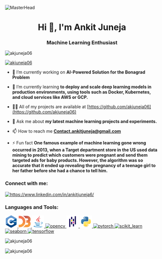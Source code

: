 ![MasterHead](https://chargebacks911.com/wp-content/uploads/2022/02/Fraud-Detection-Machine-Learning-blog.gif)
<h1 align="center">Hi 👋, I'm Ankit Juneja</h1>
<h3 align="center">Machine Learning Enthusiast</h3>

<p align="left"> <img src="https://komarev.com/ghpvc/?username=akjuneja06&label=Profile%20views&color=0e75b6&style=flat" alt="akjuneja06" /> </p>

<p align="left"> <a href="https://github.com/ryo-ma/github-profile-trophy"><img src="https://github-profile-trophy.vercel.app/?username=akjuneja06" alt="akjuneja06" /></a> </p>

- 🔭 I’m currently working on **AI-Powered Solution for the Bonagrad Problem**

- 🌱 I’m currently learning **to deploy and scale deep learning models in production environments, using tools such as Docker, Kubernetes, and cloud services like AWS or GCP.**

- 👨‍💻 All of my projects are available at [https://github.com/akjuneja06](https://github.com/akjuneja06)

- 💬 Ask me about **my latest machine learning projects and experiments.**

- 📫 How to reach me **Contact.ankitjuneja@gmail.com**

- ⚡ Fun fact **One famous example of machine learning gone wrong occurred in 2013, when a Target department store in the US used data mining to predict which customers were pregnant and send them targeted ads for baby products. However, the algorithm was so accurate that it ended up revealing the pregnancy of a teenage girl to her father before she had a chance to tell him.**

<h3 align="left">Connect with me:</h3>
<p align="left">
<a href="https://linkedin.com/in/https://www.linkedin.com/in/ankitjuneja6/" target="blank"><img align="center" src="https://raw.githubusercontent.com/rahuldkjain/github-profile-readme-generator/master/src/images/icons/Social/linked-in-alt.svg" alt="https://www.linkedin.com/in/ankitjuneja6/" height="30" width="40" /></a>
</p>

<h3 align="left">Languages and Tools:</h3>
<p align="left"> <a href="https://www.w3schools.com/cpp/" target="_blank" rel="noreferrer"> <img src="https://raw.githubusercontent.com/devicons/devicon/master/icons/cplusplus/cplusplus-original.svg" alt="cplusplus" width="40" height="40"/> </a> <a href="https://d3js.org/" target="_blank" rel="noreferrer"> <img src="https://raw.githubusercontent.com/devicons/devicon/master/icons/d3js/d3js-original.svg" alt="d3js" width="40" height="40"/> </a> <a href="https://www.java.com" target="_blank" rel="noreferrer"> <img src="https://raw.githubusercontent.com/devicons/devicon/master/icons/java/java-original.svg" alt="java" width="40" height="40"/> </a> <a href="https://opencv.org/" target="_blank" rel="noreferrer"> <img src="https://www.vectorlogo.zone/logos/opencv/opencv-icon.svg" alt="opencv" width="40" height="40"/> </a> <a href="https://pandas.pydata.org/" target="_blank" rel="noreferrer"> <img src="https://raw.githubusercontent.com/devicons/devicon/2ae2a900d2f041da66e950e4d48052658d850630/icons/pandas/pandas-original.svg" alt="pandas" width="40" height="40"/> </a> <a href="https://www.python.org" target="_blank" rel="noreferrer"> <img src="https://raw.githubusercontent.com/devicons/devicon/master/icons/python/python-original.svg" alt="python" width="40" height="40"/> </a> <a href="https://pytorch.org/" target="_blank" rel="noreferrer"> <img src="https://www.vectorlogo.zone/logos/pytorch/pytorch-icon.svg" alt="pytorch" width="40" height="40"/> </a> <a href="https://scikit-learn.org/" target="_blank" rel="noreferrer"> <img src="https://upload.wikimedia.org/wikipedia/commons/0/05/Scikit_learn_logo_small.svg" alt="scikit_learn" width="40" height="40"/> </a> <a href="https://seaborn.pydata.org/" target="_blank" rel="noreferrer"> <img src="https://seaborn.pydata.org/_images/logo-mark-lightbg.svg" alt="seaborn" width="40" height="40"/> </a> <a href="https://www.tensorflow.org" target="_blank" rel="noreferrer"> <img src="https://www.vectorlogo.zone/logos/tensorflow/tensorflow-icon.svg" alt="tensorflow" width="40" height="40"/> </a> </p>

<p><img align="center" src="https://github-readme-stats.vercel.app/api/top-langs?username=akjuneja06&show_icons=true&locale=en&layout=compact" alt="akjuneja06" /></p>

<p><img align="center" src="https://github-readme-streak-stats.herokuapp.com/?user=akjuneja06&" alt="akjuneja06" /></p>
